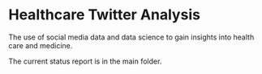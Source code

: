 Healthcare Twitter Analysis  
===========================  

The use of social media data and data science to gain insights into health care and medicine. 

The current status report is in the main folder. 